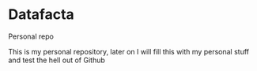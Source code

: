 # Datafacta
Personal repo

This is my personal repository, later on I will fill this with my personal stuff and test the hell out of Github
